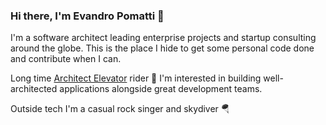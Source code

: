 ### Hi there, I'm Evandro Pomatti 👋

I'm a software architect leading enterprise projects and startup consulting around the globe. This is the place I hide to get some personal code done and contribute when I can.

Long time [Architect Elevator](https://architectelevator.com/) rider 🦕 I'm interested in building well-architected applications alongside great development teams.

Outside tech I'm a casual rock singer and skydiver 🪂

<!--
**epomatti/epomatti** is a ✨ _special_ ✨ repository because its `README.md` (this file) appears on your GitHub profile.

Here are some ideas to get you started:

- 🔭 I’m currently working on ...
- 🌱 I’m currently learning ...
- 👯 I’m looking to collaborate on ...
- 🤔 I’m looking for help with ...
- 💬 Ask me about ...
- 📫 How to reach me: ...
- 😄 Pronouns: ...
- ⚡ Fun fact: ...
-->
